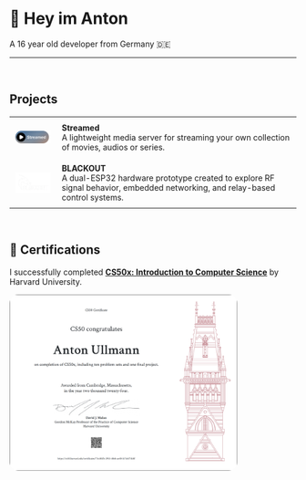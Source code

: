# 👋 Hey im Anton

A 16 year old developer from Germany 🇩🇪

---

<br>
<h2>Projects</h2>

<table>
  <tr>
    <td style="padding: 10px;">
      <a href="https://github.com/8nt0n/streamed" target="_blank">
        <img src="https://raw.githubusercontent.com/8nt0n/8nt0n/refs/heads/main/Streamed-logo.png" width="150" style="vertical-align:middle;"/>
      </a>
    </td>
    <td style="padding: 10px;">
      <a href="https://github.com/8nt0n/streamed" target="_blank" style="text-decoration:none; color:inherit;">
        <strong>Streamed</strong>
      </a><br/>
      A lightweight media server for streaming your own collection of movies, audios or series.
    </td>
  </tr>
  <tr>
    <td style="padding: 10px;">
      <a href="https://github.com/8nt0n/Bl8ck0ut" target="_blank">
        <img src="https://raw.githubusercontent.com/8nt0n/8nt0n/refs/heads/main/Blackout-logo.png" width="150" style="vertical-align:middle;"/>
      </a>
    </td>
    <td style="padding: 10px;">
      <a href="https://github.com/8nt0n/Bl8ck0ut" target="_blank" style="text-decoration:none; color:inherit;">
        <strong>BLACKOUT</strong>
      </a><br/>
      A dual-ESP32 hardware prototype created to explore RF signal behavior, embedded networking, and relay-based control systems.
    </td>
  </tr>
</table>


<br>


<h2>📜 Certifications</h2>

<p>
  I successfully completed <strong><a href="https://cs50.harvard.edu/x" target="_blank">CS50x: Introduction to Computer Science</a></strong> by Harvard University.
</p>

<a href="https://certificates.cs50.io/73c481fb-2953-48eb-ae40-fc7cb371fc8f.pdf?size=letter" target="_blank">
  <img src="https://raw.githubusercontent.com/8nt0n/8nt0n/refs/heads/main/CS50x.png" alt="CS50 Certificate" width="400" style="border-radius: 15px;"/>
</a>
